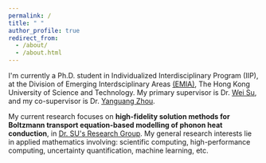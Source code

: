 ```yaml
---
permalink: /
title: " "
author_profile: true
redirect_from: 
  - /about/
  - /about.html
---
```


I'm currently a Ph.D. student in Individualized Interdisciplinary Program (IIP), at the Division of Emerging Interdsciplinary Areas [(EMIA)](https://emia.hkust.edu.hk/), The Hong Kong University of Science and Technology. My primary supervisor is Dr. [Wei Su](https://facultyprofiles.hkust.edu.hk/profiles.php?profile=wei-su-weisu), and my co-supervisor is Dr. [Yanguang Zhou](https://seng.hkust.edu.hk/about/people/faculty/yanguang-zhou).

My current research focuses on **high-fidelity solution methods for Boltzmann transport equation-based modelling of phonon heat conduction**, in [Dr. SU's Research Group](https://weisu-mae.github.io/). My general research interests lie in applied mathematics involving: scientific computing, high-performance computing, uncertainty quantification, machine learning, etc.
